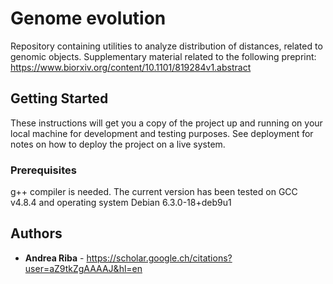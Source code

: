 # Genome evolution

Repository containing utilities to analyze distribution of distances, related to genomic objects. 
Supplementary material related to the following preprint: https://www.biorxiv.org/content/10.1101/819284v1.abstract

## Getting Started

These instructions will get you a copy of the project up and running on your local machine for development and testing purposes. See deployment for notes on how to deploy the project on a live system.

### Prerequisites

g++ compiler is needed. The current version has been tested on GCC v4.8.4 and operating system Debian 6.3.0-18+deb9u1


## Authors

* **Andrea Riba** - https://scholar.google.ch/citations?user=aZ9tkZgAAAAJ&hl=en
